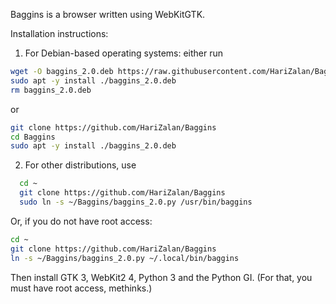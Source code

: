 Baggins is a browser written using WebKitGTK.

Installation instructions:

1. For Debian-based operating systems: either run
```bash
wget -O baggins_2.0.deb https://raw.githubusercontent.com/HariZalan/Baggins/2.0/baggins_2.0.deb
sudo apt -y install ./baggins_2.0.deb
rm baggins_2.0.deb

```
or
```bash
git clone https://github.com/HariZalan/Baggins
cd Baggins
sudo apt -y install ./baggins_2.0.deb

```
2. For other distributions, use
 ```bash
   cd ~
   git clone https://github.com/HariZalan/Baggins
   sudo ln -s ~/Baggins/baggins_2.0.py /usr/bin/baggins
   ```
Or, if you do not have root access:
```bash
cd ~
git clone https://github.com/HariZalan/Baggins
ln -s ~/Baggins/baggins_2.0.py ~/.local/bin/baggins
```
Then install GTK 3, WebKit2 4, Python 3 and the Python GI. (For that, you must have root access, methinks.)
